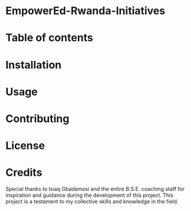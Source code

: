 # EmpowerEd-Rwanda-Initiatives


# Table of contents


# Installation



# Usage



# Contributing



# License



# Credits

Special thanks to Isiaq Gbadamosi and the entire B.S.E. coaching staff for inspiration and guidance during the development of this project. This project is a testament to my collective skills and knowledge in the field.
